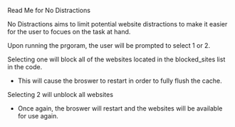 Read Me for No Distractions

No Distractions aims to limit potential website distractions to make it easier for the user to focues on the task at hand.

Upon running the prgoram, the user will be prompted to select 1 or 2.

Selecting one will block all of the websites located in the blocked_sites list in the code.
- This will cause the broswer to restart in order to fully flush the cache.

Selecting 2 will unblock all websites
- Once again, the broswer will restart and the websites will be available for use again.
